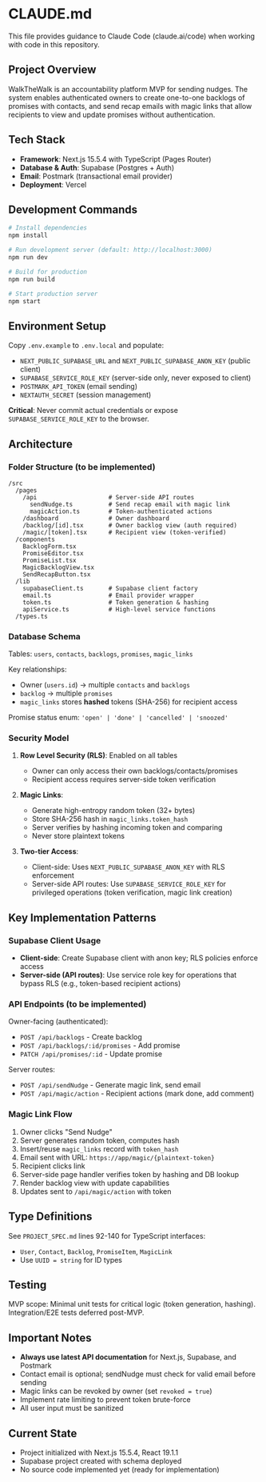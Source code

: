 # CLAUDE.md

This file provides guidance to Claude Code (claude.ai/code) when working with code in this repository.

## Project Overview

WalkTheWalk is an accountability platform MVP for sending nudges. The system enables authenticated owners to create one-to-one backlogs of promises with contacts, and send recap emails with magic links that allow recipients to view and update promises without authentication.

## Tech Stack

- **Framework**: Next.js 15.5.4 with TypeScript (Pages Router)
- **Database & Auth**: Supabase (Postgres + Auth)
- **Email**: Postmark (transactional email provider)
- **Deployment**: Vercel

## Development Commands

```bash
# Install dependencies
npm install

# Run development server (default: http://localhost:3000)
npm run dev

# Build for production
npm run build

# Start production server
npm start
```

## Environment Setup

Copy `.env.example` to `.env.local` and populate:
- `NEXT_PUBLIC_SUPABASE_URL` and `NEXT_PUBLIC_SUPABASE_ANON_KEY` (public client)
- `SUPABASE_SERVICE_ROLE_KEY` (server-side only, never exposed to client)
- `POSTMARK_API_TOKEN` (email sending)
- `NEXTAUTH_SECRET` (session management)

**Critical**: Never commit actual credentials or expose `SUPABASE_SERVICE_ROLE_KEY` to the browser.

## Architecture

### Folder Structure (to be implemented)

```
/src
  /pages
    /api                    # Server-side API routes
      sendNudge.ts          # Send recap email with magic link
      magicAction.ts        # Token-authenticated actions
    /dashboard              # Owner dashboard
    /backlog/[id].tsx       # Owner backlog view (auth required)
    /magic/[token].tsx      # Recipient view (token-verified)
  /components
    BacklogForm.tsx
    PromiseEditor.tsx
    PromiseList.tsx
    MagicBacklogView.tsx
    SendRecapButton.tsx
  /lib
    supabaseClient.ts       # Supabase client factory
    email.ts                # Email provider wrapper
    token.ts                # Token generation & hashing
    apiService.ts           # High-level service functions
  /types.ts
```

### Database Schema

Tables: `users`, `contacts`, `backlogs`, `promises`, `magic_links`

Key relationships:
- Owner (`users.id`) → multiple `contacts` and `backlogs`
- `backlog` → multiple `promises`
- `magic_links` stores **hashed** tokens (SHA-256) for recipient access

Promise status enum: `'open' | 'done' | 'cancelled' | 'snoozed'`

### Security Model

1. **Row Level Security (RLS)**: Enabled on all tables
   - Owner can only access their own backlogs/contacts/promises
   - Recipient access requires server-side token verification

2. **Magic Links**:
   - Generate high-entropy random token (32+ bytes)
   - Store SHA-256 hash in `magic_links.token_hash`
   - Server verifies by hashing incoming token and comparing
   - Never store plaintext tokens

3. **Two-tier Access**:
   - Client-side: Uses `NEXT_PUBLIC_SUPABASE_ANON_KEY` with RLS enforcement
   - Server-side API routes: Use `SUPABASE_SERVICE_ROLE_KEY` for privileged operations (token verification, magic link creation)

## Key Implementation Patterns

### Supabase Client Usage

- **Client-side**: Create Supabase client with anon key; RLS policies enforce access
- **Server-side (API routes)**: Use service role key for operations that bypass RLS (e.g., token-based recipient actions)

### API Endpoints (to be implemented)

Owner-facing (authenticated):
- `POST /api/backlogs` - Create backlog
- `POST /api/backlogs/:id/promises` - Add promise
- `PATCH /api/promises/:id` - Update promise

Server routes:
- `POST /api/sendNudge` - Generate magic link, send email
- `POST /api/magic/action` - Recipient actions (mark done, add comment)

### Magic Link Flow

1. Owner clicks "Send Nudge"
2. Server generates random token, computes hash
3. Insert/reuse `magic_links` record with `token_hash`
4. Email sent with URL: `https://app/magic/{plaintext-token}`
5. Recipient clicks link
6. Server-side page handler verifies token by hashing and DB lookup
7. Render backlog view with update capabilities
8. Updates sent to `/api/magic/action` with token

## Type Definitions

See `PROJECT_SPEC.md` lines 92-140 for TypeScript interfaces:
- `User`, `Contact`, `Backlog`, `PromiseItem`, `MagicLink`
- Use `UUID = string` for ID types

## Testing

MVP scope: Minimal unit tests for critical logic (token generation, hashing). Integration/E2E tests deferred post-MVP.

## Important Notes

- **Always use latest API documentation** for Next.js, Supabase, and Postmark
- Contact email is optional; sendNudge must check for valid email before sending
- Magic links can be revoked by owner (set `revoked = true`)
- Implement rate limiting to prevent token brute-force
- All user input must be sanitized

## Current State

- Project initialized with Next.js 15.5.4, React 19.1.1
- Supabase project created with schema deployed
- No source code implemented yet (ready for implementation)
